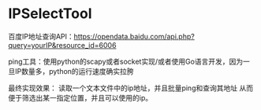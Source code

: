 # IPSelectTool
百度IP地址查询API：https://opendata.baidu.com/api.php?query=yourIP&resource_id=6006 

ping工具：使用python的scapy或者socket实现/或者使用Go语言开发，因为一旦IP数量多，python的运行速度确实拉胯  

最终实现效果： 读取一个文本文件中的ip地址，并且批量ping和查询其地址 从而便于筛选出某一指定位置，并且可以使用的ip。

